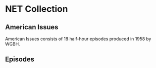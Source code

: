 # NET Collection

## American Issues

American Issues consists of 18 half-hour episodes produced in 1958 by WGBH.

## Episodes
